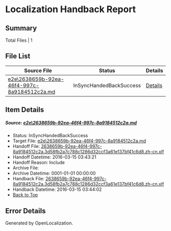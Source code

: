 # <a name='report-top'></a> Localization Handback Report

## Summary
 Total Files | 1

## File List
 Source File | Status | Details 
 ----------- | ------ | ------- 
 [e2e\2638659b-92ea-46f4-997c-8a9184512c2a.md](https://github.com/OpenLocalizationTest/oltest/blob/de7ec52f253ba1961938079f524752e94df9b677/e2e/2638659b-92ea-46f4-997c-8a9184512c2a.md) | InSyncHandedBackSuccess | [Details](#28d3de28db81c223586c6505e06f1b29a0545edb2)

## Item Details
##### <a name='28d3de28db81c223586c6505e06f1b29a0545edb2'></a> Source: [e2e\2638659b-92ea-46f4-997c-8a9184512c2a.md](https://github.com/OpenLocalizationTest/oltest/blob/de7ec52f253ba1961938079f524752e94df9b677/e2e/2638659b-92ea-46f4-997c-8a9184512c2a.md)
* Status: InSyncHandedBackSuccess
* Target File: [e2e\2638659b-92ea-46f4-997c-8a9184512c2a.md](https://github.com/OpenLocalizationTestOrg/oltest.zh-cn/blob/d61d3cd6c5e99afaacfc223555fd15abb3b65942/e2e/2638659b-92ea-46f4-997c-8a9184512c2a.md)
* Handoff File: [2638659b-92ea-46f4-997c-8a9184512c2a.3d58fb2a7c788c1286d32ccf3a61e137bf41c6d8.zh-cn.xlf](https://github.com/OpenLocalizationTestOrg/olhandoff/blob/41afc5c7164a6ed14c57be212eacfdce5c104627/ol-handoff/OpenLocalizationTestOrg/oltest.zh-cn/yuwzho/ht/2638659b-92ea-46f4-997c-8a9184512c2a.3d58fb2a7c788c1286d32ccf3a61e137bf41c6d8.zh-cn.xlf)
* Handoff Datetime: 2016-03-15 03:43:21
* Handoff Reason: Include
* Archive File: 
* Archive Datetime: 0001-01-01 00:00:00
* Handback File: [2638659b-92ea-46f4-997c-8a9184512c2a.3d58fb2a7c788c1286d32ccf3a61e137bf41c6d8.zh-cn.xlf](https://github.com/OpenLocalizationTestOrg/olhandback/blob/40aacd658c36746be6cfc16eca272262ad0459ff/ol-handback/OpenLocalizationTestOrg/oltest.zh-cn/yuwzho/ht/2638659b-92ea-46f4-997c-8a9184512c2a.3d58fb2a7c788c1286d32ccf3a61e137bf41c6d8.zh-cn.xlf)
* Handback Datetime: 2016-03-15 03:44:02
* [Back to Top](#report-top)


## Error Details

Generated by OpenLocalization.
